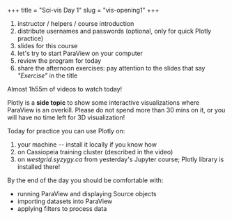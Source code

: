 +++
title = "Sci-vis Day 1"
slug = "vis-opening1"
+++

1. instructor / helpers / course introduction
1. distribute usernames and passwords (optional, only for quick Plotly practice)
1. slides for this course
1. let's try to start ParaView on your computer
1. review the program for today
1. share the afternoon exercises: pay attention to the slides that say *"Exercise"* in the title

Almost 1h55m of videos to watch today!

Plotly is a **side topic** to show some interactive visualizations where ParaView is an overkill. Please
do not spend more than 30 mins on it, or you will have no time left for 3D visualization!

Today for practice you can use Plotly on:

1. your machine -- install it locally if you know how
1. on Cassiopeia training cluster (described in the video)
1. on *westgrid.syzygy.ca* from yesterday's Jupyter course; Plotly library is installed there!

By the end of the day you should be comfortable with:

* running ParaView and displaying Source objects
* importing datasets into ParaView
* applying filters to process data

<!-- - creating and deleting files and directories, copying and moving them -->
<!-- - writing text into a file and printing its contents to the terminal -->
<!-- - working with `tar` archives -->
